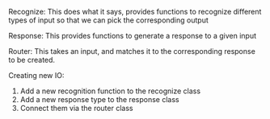 Recognize:
This does what it says, provides functions to recognize different types of input so that we can pick the corresponding output

Response:
This provides functions to generate a response to a given input

Router:
This takes an input, and matches it to the corresponding response to be created.

Creating new IO:

1. Add a new recognition function to the recognize class
2. Add a new response type to the response class
3. Connect them via the router class
